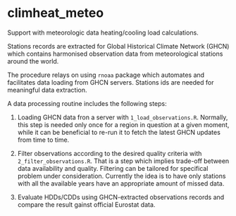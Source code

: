 # climheat_meteo
Support with meteorologic data heating/cooling load calculations.

Stations records are extracted for Global Historical Climate Network (GHCN) which contains harmonised observation data from meteorological stations around the world.

The procedure relays on using `rnoaa` package which automates and facilitates data loading from GHCN servers. Stations ids are needed for meaningful data extraction.

A data processing routine includes the following steps:

1. Loading GHCN data fron a server with `1_load_observations.R`. Normally, this step is needed only once for a region in question at a given moment, while it can be beneficial to re-run it to fetch the latest GHCN updates from time to time.

2. Filter observations according to the desired quality criteria with `2_filter_observations.R`. That is a step which implies trade-off between data availability and quality. Filtering can be tailored for specifical problem under consideration. Currently the idea is to have only stations with all the available years have an appropriate amount of missed data.

3. Evaluate HDDs/CDDs using GHCN-extracted observations records and compare the result gainst official Eurostat data.